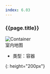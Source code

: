 ```yaml
---
index: 6.03
---
```

### {{page.title}}

![Container][Container-03]  
室内地图


- 类型：容器

[Container-03]: {{site.baseurl}}/assets/components/container-03.png
{: height="200px"}
